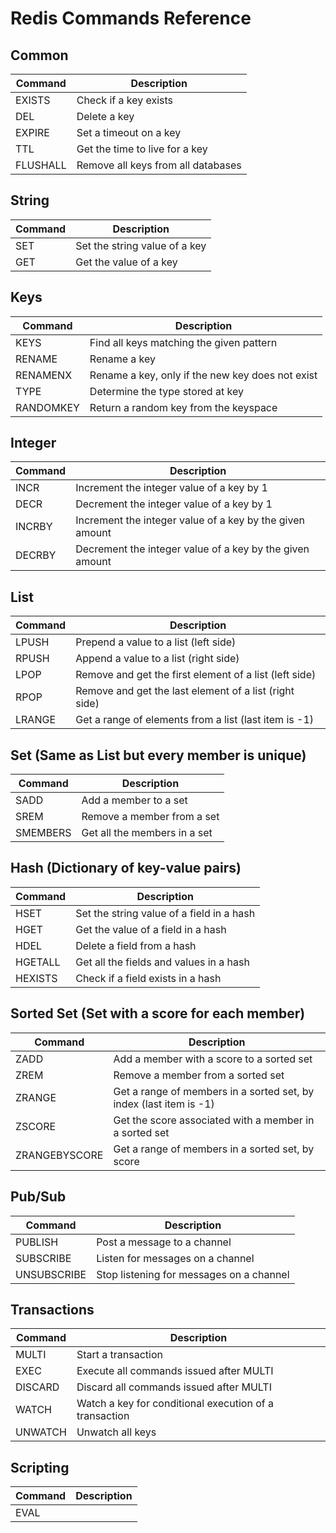 # Redis Commands Reference

## Common

| Command                | Description                     |
|------------------------|---------------------------------|
| EXISTS <key>           | Check if a key exists           |
| DEL <key>              | Delete a key                    |
| EXPIRE <key> <seconds> | Set a timeout on a key          |
| TTL <key>              | Get the time to live for a key  |
| FLUSHALL               | Remove all keys from all databases |

## String
| Command        | Description                |
|----------------|----------------------------|
| SET <key> <value> <seconds> | Set the string value of a key |
| GET <key>      | Get the value of a key      |

## Keys
| Command        | Description                     |
|----------------|---------------------------------|
| KEYS <pattern> | Find all keys matching the given pattern |
| RENAME <key> <newkey> | Rename a key                  |
| RENAMENX <key> <newkey> | Rename a key, only if the new key does not exist |
| TYPE <key>     | Determine the type stored at key |
| RANDOMKEY      | Return a random key from the keyspace |

## Integer
| Command        | Description                     |
|----------------|---------------------------------|
| INCR <key>     | Increment the integer value of a key by 1 |
| DECR <key>     | Decrement the integer value of a key by 1 |
| INCRBY <key> <increment> | Increment the integer value of a key by the given amount |
| DECRBY <key> <decrement> | Decrement the integer value of a key by the given amount |

## List
| Command        | Description                     |
|----------------|---------------------------------|
| LPUSH <key> <value> | Prepend a value to a list (left side)      |
| RPUSH <key> <value> | Append a value to a list (right side)     |
| LPOP <key>     | Remove and get the first element of a list (left side) |
| RPOP <key>     | Remove and get the last element of a list (right side)  |
| LRANGE <key> <start> <stop> | Get a range of elements from a list (last item is -1) |

## Set (Same as List but every member is unique)
| Command        | Description                     |
|----------------|---------------------------------|
| SADD <key> <member> | Add a member to a set            |
| SREM <key> <member> | Remove a member from a set       |
| SMEMBERS <key> | Get all the members in a set     |

## Hash (Dictionary of key-value pairs)
| Command        | Description                     |
|----------------|---------------------------------|
| HSET <key> <field> <value> | Set the string value of a field in a hash |
| HGET <key> <field> | Get the value of a field in a hash      |
| HDEL <key> <field> | Delete a field from a hash       |
| HGETALL <key>  | Get all the fields and values in a hash |
| HEXISTS <key> <field> | Check if a field exists in a hash |

## Sorted Set (Set with a score for each member)
| Command        | Description                     |
|----------------|---------------------------------|
| ZADD <key> <score> <member> | Add a member with a score to a sorted set |
| ZREM <key> <member> | Remove a member from a sorted set       |
| ZRANGE <key> <start> <stop> | Get a range of members in a sorted set, by index (last item is -1) |
| ZSCORE <key> <member> | Get the score associated with a member in a sorted set |
| ZRANGEBYSCORE <key> <min> <max> | Get a range of members in a sorted set, by score |

## Pub/Sub
| Command        | Description                     |
|----------------|---------------------------------|
| PUBLISH <channel> <message> | Post a message to a channel      |
| SUBSCRIBE <channel> | Listen for messages on a channel  |
| UNSUBSCRIBE <channel> | Stop listening for messages on a channel |

## Transactions
| Command        | Description                     |
|----------------|---------------------------------|
| MULTI          | Start a transaction             |
| EXEC           | Execute all commands issued after MULTI |
| DISCARD        | Discard all commands issued after MULTI |
| WATCH <key>    | Watch a key for conditional execution of a transaction |
| UNWATCH        | Unwatch all keys                |

## Scripting
| Command        | Description                     |
|----------------|---------------------------------|
| EVAL <script> <numkeys> <key1> ... <keyN> | Execute a Lua script            |
| EVALSHA <sha1> <numkeys> <key1> ... <keyN> | Execute a cached Lua script by its SHA1 hash |

## Server
| Command        | Description                     |
|----------------|---------------------------------|
| INFO           | Get information and statistics about the server |
| CONFIG GET <parameter> | Get the value of a configuration parameter |
| CONFIG SET <parameter> <value> | Set the value of a configuration parameter |
| SAVE           | Synchronously save the dataset to disk |
| BGSAVE         | Asynchronously save the dataset to disk |
| SHUTDOWN       | Shut down the server            |
| LASTSAVE       | Get the UNIX time stamp of the last successful save to disk |